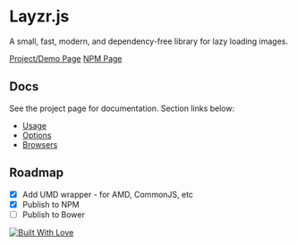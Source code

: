 # Layzr.js

A small, fast, modern, and dependency-free library for lazy loading images.

[Project/Demo Page](http://callmecavs.github.io/layzr.js/)
[NPM Page](https://www.npmjs.com/package/layzr.js)

## Docs

See the project page for documentation. Section links below:

* [Usage](http://callmecavs.github.io/layzr.js/#usage)
* [Options](http://callmecavs.github.io/layzr.js/#options)
* [Browsers](http://callmecavs.github.io/layzr.js/#browsers)

## Roadmap

- [x] Add UMD wrapper - for AMD, CommonJS, etc
- [x] Publish to NPM
- [ ] Publish to Bower

[![Built With Love](http://forthebadge.com/images/badges/built-with-love.svg)](http://forthebadge.com)
